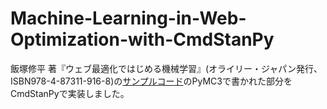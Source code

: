# Machine-Learning-in-Web-Optimization-with-CmdStanPy

飯塚修平 著『ウェブ最適化ではじめる機械学習』(オライリー・ジャパン発行、 ISBN978-4-87311-916-8)の[サンプルコード](https://www.oreilly.co.jp/books/9784873119168/)のPyMC3で書かれた部分をCmdStanPyで実装しました。



